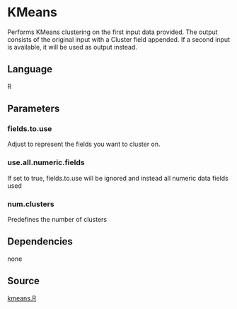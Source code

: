 # KMeans

Performs KMeans clustering on the first input data provided.
The output consists of the original input with a Cluster field appended. If a second input is available, it will be used as output instead.

## Language
R

## Parameters
### fields.to.use
Adjust to represent the fields you want to cluster on.
### use.all.numeric.fields
If set to true, fields.to.use will be ignored and instead all numeric data fields used
### num.clusters
Predefines the number of clusters

## Dependencies
none

## Source
[kmeans.R](https://github.com/visokio/omniscope-custom-blocks/blob/master/Analytics/Clustering/KMeans/R/kmeans.R)
